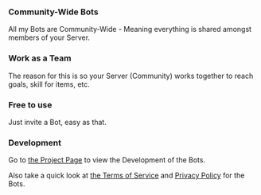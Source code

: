 ### Community-Wide Bots
All my Bots are Community-Wide - Meaning everything is shared amongst members of your Server.

### Work as a Team
The reason for this is so your Server (Community) works together to reach goals, skill for items, etc.

### Free to use
Just invite a Bot, easy as that.

### Development
Go to [the Project Page](https://github.com/RuneGlazeDonut/Discord-Bots/projects) to view the Development of the Bots.

Also take a quick look at [the Terms of Service](https://www.rea1m.ca/discord-bots/tos) and
[Privacy Policy](https://www.rea1m.ca/discord-bots/privacy) for the Bots.
